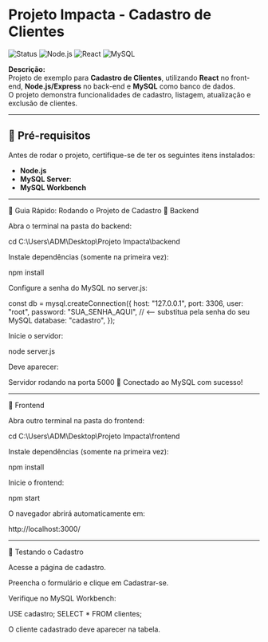 #  Projeto Impacta - Cadastro de Clientes

![Status](https://img.shields.io/badge/status-em%20desenvolvimento-yellow)
![Node.js](https://img.shields.io/badge/Back--end-Node.js-brightgreen)
![React](https://img.shields.io/badge/Front--end-React-blue)
![MySQL](https://img.shields.io/badge/Banco-MySQL-orange)

**Descrição:**  
Projeto de exemplo para **Cadastro de Clientes**, utilizando **React** no front-end, **Node.js/Express** no back-end e **MySQL** como banco de dados.  
O projeto demonstra funcionalidades de cadastro, listagem, atualização e exclusão de clientes.

---

## 🔧 Pré-requisitos

Antes de rodar o projeto, certifique-se de ter os seguintes itens instalados:

- **Node.js**
- **MySQL Server**: 
- **MySQL Workbench**
---

🚀 Guia Rápido: Rodando o Projeto de Cadastro
🔹 Backend

Abra o terminal na pasta do backend:

cd C:\Users\ADM\Desktop\Projeto Impacta\backend


Instale dependências (somente na primeira vez):

npm install


Configure a senha do MySQL no server.js:

const db = mysql.createConnection({
  host: "127.0.0.1",
  port: 3306,
  user: "root",
  password: "SUA_SENHA_AQUI", // <-- substitua pela senha do seu MySQL
  database: "cadastro",
});


Inicie o servidor:

node server.js


Deve aparecer:

Servidor rodando na porta 5000 🚀
Conectado ao MySQL com sucesso!

---

🔹 Frontend

Abra outro terminal na pasta do frontend:

cd C:\Users\ADM\Desktop\Projeto Impacta\frontend


Instale dependências (somente na primeira vez):

npm install


Inicie o frontend:

npm start


O navegador abrirá automaticamente em:

http://localhost:3000/

---

🔹 Testando o Cadastro

Acesse a página de cadastro.

Preencha o formulário e clique em Cadastrar-se.

Verifique no MySQL Workbench:

USE cadastro;
SELECT * FROM clientes;


O cliente cadastrado deve aparecer na tabela.
